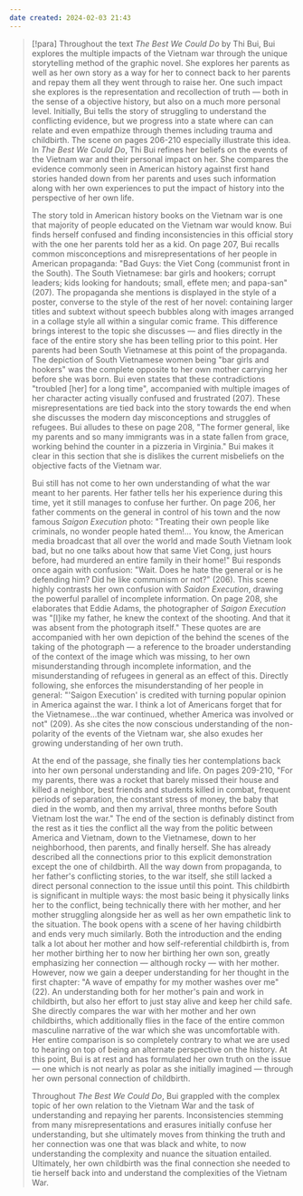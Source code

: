 ```yaml
---
date created: 2024-02-03 21:43
---
```


> [!para]
> Throughout the text *The Best We Could Do* by Thi Bui, Bui explores the multiple impacts of the Vietnam war through the unique storytelling method of the graphic novel. She explores her parents as well as her own story as a way for her to connect back to her parents and repay them all they went through to raise her. One such impact she explores is the representation and recollection of truth — both in the sense of a objective history, but also on a much more personal level. Initially, Bui tells the story of struggling to understand the conflicting evidence, but we progress into a state where can can relate and even empathize through themes including trauma and childbirth. The scene on pages 206-210 especially illustrate this idea. In *The Best We Could Do*, Thi Bui refines her beliefs on the events of the Vietnam war and their personal impact on her. She compares the evidence commonly seen in American history against first hand stories handed down from her parents and uses such information along with her own experiences to put the impact of history into the perspective of her own life.
> 
> The story told in American history books on the Vietnam war is one that majority of people educated on the Vietnam war would know. Bui finds herself confused and finding inconsistencies in this official story with the one her parents told her as a kid. On page 207, Bui recalls common misconceptions and misrepresentations of her people in American propaganda: "Bad Guys: the Viet Cong (communist front in the South). The South Vietnamese: bar girls and hookers; corrupt leaders; kids looking for handouts; small, effete men; and papa-san" (207). The propaganda she mentions is displayed in the style of a poster, converse to the style of the rest of her novel: containing larger titles and subtext without speech bubbles along with images arranged in a collage style all within a singular comic frame. This difference brings interest to the topic she discusses — and flies directly in the face of the entire story she has been telling prior to this point. Her parents had been South Vietnamese at this point of the propaganda. The depiction of South Vietnamese women being "bar girls and hookers" was the complete opposite to her own mother carrying her before she was born. Bui even states that these contradictions "troubled [her] for a long time", accompanied with multiple images of her character acting visually confused and frustrated (207). These misrepresentations are tied back into the story towards the end when she discusses the modern day misconceptions and struggles of refugees. Bui alludes to these on page 208, "The former general, like my parents and so many immigrants was in a state fallen from grace, working behind the counter in a pizzeria in Virginia." Bui makes it clear in this section that she is dislikes the current misbeliefs on the objective facts of the Vietnam war.
> 
> Bui still has not come to her own understanding of what the war meant to her parents. Her father tells her his experience during this time, yet it still manages to confuse her further. On page 206, her father comments on the general in control of his town and the now famous *Saigon Execution* photo: "Treating their own people like criminals, no wonder people hated them!... You know, the American media broadcast that all over the world and made South Vietnam look bad, but no one talks about how that same Viet Cong, just hours before, had murdered an entire family in their home!" Bui responds once again with confusion: "Wait. Does he hate the general or is he defending him? Did he like communism or not?" (206). This scene highly contrasts her own confusion with *Saidon Execution*, drawing the powerful parallel of incomplete information. On page 208, she elaborates that Eddie Adams, the photographer of *Saigon Execution* was "[l]ike my father, he knew the context of the shooting. And that it was absent from the photograph itself." These quotes are are accompanied with her own depiction of the behind the scenes of the taking of the photograph — a reference to the broader understanding of the context of the image which was missing, to her own misunderstanding through incomplete information, and the misunderstanding of refugees in general as an effect of this. Directly following, she enforces the misunderstanding of her people in general: "'Saigon Execution' is credited with turning popular opinion in America against the war. I think a lot of Americans forget that for the Vietnamese...the war continued, whether America was involved or not" (209). As she cites the now conscious understanding of the non-polarity of the events of the Vietnam war, she also exudes her growing understanding of her own truth.
> 
> At the end of the passage, she finally ties her contemplations back into her own personal understanding and life. On pages 209-210, "For my parents, there was a rocket that barely missed their house and killed a neighbor, best friends and students killed in combat, frequent periods of separation, the constant stress of money, the baby that died in the womb, and then my arrival, three months before South Vietnam lost the war." The end of the section is definably distinct from the rest as it ties the conflict all the way from the politic between America and Vietnam, down to the Vietnamese, down to her neighborhood, then parents, and finally herself. She has already described all the connections prior to this explicit demonstration except the one of childbirth. All the way down from propaganda, to her father's conflicting stories, to the war itself, she still lacked a direct personal connection to the issue until this point. This childbirth is significant in multiple ways: the most basic being it physically links her to the conflict, being technically there with her mother, and her mother struggling alongside her as well as her own empathetic link to the situation. The book opens with a scene of her having childbirth and ends very much similarly. Both the introduction and the ending talk a lot about her mother and how self-referential childbirth is, from her mother birthing her to now her birthing her own son, greatly emphasizing her connection — although rocky — with her mother. However, now we gain a deeper understanding for her thought in the first chapter: "A wave of empathy for my mother washes over me" (22). An understanding both for her mother's pain and work in childbirth, but also her effort to just stay alive and keep her child safe. She directly compares the war with her mother and her own childbirths, which additionally flies in the face of the entire common masculine narrative of the war which she was uncomfortable with. Her entire comparison is so completely contrary to what we are used to hearing on top of being an alternate perspective on the history. At this point, Bui is at rest and has formulated her own truth on the issue — one which is not nearly as polar as she initially imagined — through her own personal connection of childbirth.
> 
> Throughout *The Best We Could Do*, Bui grappled with the complex topic of her own relation to the Vietnam War and the task of understanding and repaying her parents. Inconsistencies stemming from many misrepresentations and erasures initially confuse her understanding, but she ultimately moves from thinking the truth and her connection was one that was black and white, to now understanding the complexity and nuance the situation entailed. Ultimately, her own childbirth was the final connection she needed to tie herself back into and understand the complexities of the Vietnam War.
